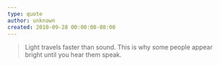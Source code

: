 ```yaml
---
type: quote
author: unknown
created: 2010-09-28 00:00:00-08:00
---
```

> Light travels faster than sound. This is why some people appear bright until you hear them speak.
